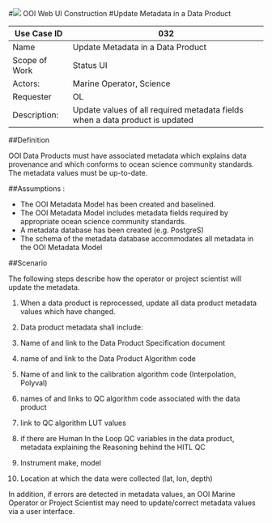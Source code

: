 #![](http://www.rpsgroup.com/images/2012-specific/RPSlogo.aspx) OOI Web UI Construction 
#Update Metadata in a Data Product

| Use Case ID | 032 |
| --- | --- |
| Name | Update Metadata in a Data Product |
| Scope of Work | Status UI |
| Actors: | Marine Operator, Science |
| Requester | OL |
| Description: | Update values of all required metadata fields when a data product is updated  |


##Definition

OOI Data Products must have associated metadata which explains data provenance and which conforms to ocean science community standards. The metadata values must be up-to-date.

##Assumptions :

- The OOI Metadata Model has been created and baselined.
- The OOI Metadata Model includes metadata fields required by appropriate ocean science community standards.
- A metadata database has been created (e.g. PostgreS)
- The schema of the metadata database accommodates all metadata in the OOI Metadata Model

##Scenario

The following steps describe how the operator or project scientist will update the metadata.


1. When a data product is reprocessed, update all data product metadata values which have changed.
2. Data product metadata shall include:

  1. Name of and link to the Data Product Specification document
  2. name of and link to the Data Product Algorithm code
  3. Name of and link to the calibration algorithm code (Interpolation, Polyval)
  4. names of and links to QC algorithm code associated with the data product
  5. link to QC algorithm LUT values
  6. if there are Human In the Loop QC variables in the data product, metadata explaining the Reasoning behind the HITL QC
  7. Instrument make, model
  8. Location at which the data were collected (lat, lon, depth)

In addition, if errors are detected in metadata values, an OOI Marine Operator or Project Scientist may need to update/correct metadata values via a user interface.
